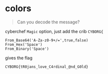 # colors

> Can you decode the message?

cyberchef `Magic` option, just add the crib `CYBORG{`

```
From_Base64('A-Za-z0-9+/=',true,false)
From_Hex('Space')
From_Binary('Space')
```

gives the flag 

```
CYBORG{tR0jans_love_C4rdinal_@nd_G0ld}
```

